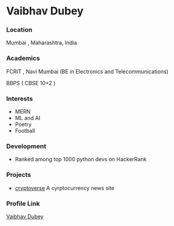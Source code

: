 # Vaibhav Dubey

### Location

Mumbai , Maharashtra, India

### Academics

FCRIT , Navi Mumbai (BE in Electronics and Telecommunications)

BBPS ( CBSE 10+2 ) 

### Interests

- MERN
- ML and AI
- Poetry
- Football

### Development

- Ranked among top 1000 python devs on HackerRank

### Projects

- [cryptoverse](https://github.com/Vaibhav-Dubey/cryptoverse) A cyrptocurrency news site


### Profile Link

[Vaibhav Dubey](https://github.com/Vaibhav-Dubey/)